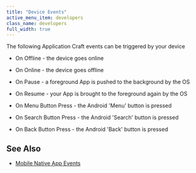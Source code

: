 ```yaml
---
title: "Device Events"
active_menu_item: developers
class_name: developers
full_width: true
---
```



The following Application Craft events can be triggered by your device

 - On Offline - the device goes online

 - On Online - the device goes offline

 - On Pause - a foreground App is pushed to the background by the OS

 - On Resume - your App is brought to the foreground again by the OS

 - On Menu Button Press - the Android 'Menu' button is pressed

 - On Search Button Press - the Android 'Search' button is pressed

 - On Back Button Press - the Android 'Back' button is pressed

## **See Also**

 - [Mobile Native App Events](../../product-guide/widget-properties-events/events/event-reference-list/mobile-native-app-events)

